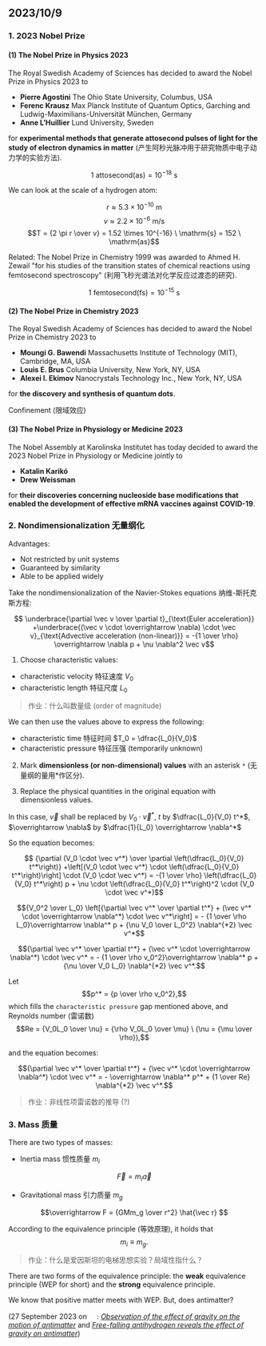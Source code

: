 ## 2023/10/9

### 1. 2023 Nobel Prize

#### (1) The Nobel Prize in Physics 2023

The Royal Swedish Academy of Sciences has decided to award the Nobel Prize in Physics 2023 to

- **Pierre Agostini** The Ohio State University, Columbus, USA
- **Ferenc Krausz** Max Planck Institute of Quantum Optics, Garching and Ludwig-Maximilians-Universität München, Germany
- **Anne L’Huillier** Lund University, Sweden

for **experimental methods that generate attosecond pulses of light for the study of electron dynamics in matter** (产生阿秒光脉冲用于研究物质中电子动力学的实验方法).

$$1 \ \mathrm{attosecond (as)} = 10^{-18} \ \mathrm{s}$$

We can look at the scale of a hydrogen atom:

$$r \approx 5.3 \times 10^{-10} \ \mathrm{m}$$
$$v \approx 2.2 \times 10^{-6} \ \mathrm{m/s}$$
$$T = {2 \pi r \over v} = 1.52 \times 10^{-16} \ \mathrm{s} = 152 \ \mathrm{as}$$

Related: The Nobel Prize in Chemistry 1999 was awarded to Ahmed H. Zewail "for his studies of the transition states of chemical reactions using femtosecond spectroscopy" (利用飞秒光谱法对化学反应过渡态的研究).

$$1 \ \mathrm{femtosecond (fs)} = 10^{-15} \ \mathrm{s}$$

#### (2) The Nobel Prize in Chemistry 2023

The Royal Swedish Academy of Sciences has decided to award the Nobel Prize in Chemistry 2023 to

- **Moungi G. Bawendi** Massachusetts Institute of Technology (MIT), Cambridge, MA, USA
- **Louis E. Brus** Columbia University, New York, NY, USA
- **Alexei I. Ekimov** Nanocrystals Technology Inc., New York, NY, USA

for **the discovery and synthesis of quantum dots**.

Confinement (限域效应)

#### (3) The Nobel Prize in Physiology or Medicine 2023

The Nobel Assembly at Karolinska Institutet has today decided to award the 2023 Nobel Prize in Physiology or Medicine jointly to

- **Katalin Karikó**
- **Drew Weissman**

for **their discoveries concerning nucleoside base modifications that enabled the development of effective mRNA vaccines against COVID-19**.

### 2. Nondimensionalization 无量纲化

Advantages:
- Not restricted by unit systems
- Guaranteed by similarity
- Able to be applied widely

Take the nondimensionalization of the Navier-Stokes equations 纳维-斯托克斯方程: 

$$ \underbrace{\partial \vec v \over \partial t}_{\text{Euler acceleration}} +\underbrace{(\vec v \cdot \overrightarrow \nabla) \cdot \vec v}_{\text{Advective acceleration (non-linear)}} = -{1 \over \rho} \overrightarrow \nabla p + \nu \nabla^2 \vec v$$

1. Choose characteristic values:

- characteristic velocity 特征速度 $V_0$
- characteristic length 特征尺度 $L_0$

> 作业：什么叫数量级 (order of magnitude)

We can then use the values above to express the following:
- characteristic time 特征时间 $T_0 = \dfrac{L_0}{V_0}$
- characteristic pressure 特征压强 (temporarily unknown)

2. Mark **dimensionless (or non-dimensional) values** with an asterisk `*` (无量纲的量用*作区分).

3. Replace the physical quantities in the original equation with dimensionless values. 

In this case, $\vec v$ shall be replaced by $V_0 \cdot \vec v^*$, $t$ by $\dfrac{L_0}{V_0} t^*$, $\overrightarrow \nabla$ by $\dfrac{1}{L_0} \overrightarrow \nabla^*$

So the equation becomes: 

$$ {\partial (V_0 \cdot \vec v^*) \over \partial \left(\dfrac{L_0}{V_0} t^*\right)} +\left[(V_0 \cdot \vec v^*) \cdot \left(\dfrac{L_0}{V_0} t^*\right)\right] \cdot (V_0 \cdot \vec v^*) = -{1 \over \rho} \left(\dfrac{L_0}{V_0} t^*\right) p + \nu \cdot \left(\dfrac{L_0}{V_0} t^*\right)^2 \cdot (V_0 \cdot \vec v^*)$$

$${V_0^2 \over L_0} \left[{\partial \vec v^* \over \partial t^*} + (\vec v^* \cdot \overrightarrow \nabla^*) \cdot \vec v^*\right] = - {1 \over \rho L_0}\overrightarrow \nabla^* p + {\nu V_0 \over L_0^2} \nabla^{*2} \vec v^*$$

$${\partial \vec v^* \over \partial t^*} + (\vec v^* \cdot \overrightarrow \nabla^*) \cdot \vec v^* = - {1 \over \rho v_0^2}\overrightarrow \nabla^* p + {\nu \over V_0 L_0} \nabla^{*2} \vec v^*.$$

Let $$p^* = {p \over \rho v_0^2},$$ which fills the `characteristic pressure` gap mentioned above, and Reynolds number (雷诺数) $$Re = {V_0L_0 \over \nu} = {\rho V_0L_0 \over \mu} \ (\nu = {\mu \over \rho}),$$

and the equation becomes:

$${\partial \vec v^* \over \partial t^*} + (\vec v^* \cdot \overrightarrow \nabla^*) \cdot \vec v^* = - \overrightarrow \nabla^* p^* + {1 \over Re} \nabla^{*2} \vec v^*.$$

> 作业：非线性项雷诺数的推导 (?)

### 3. Mass 质量

There are two types of masses:

- Inertia mass 惯性质量 $m_i$

$$\overrightarrow F = m_i \vec a$$

- Gravitational mass 引力质量 $m_g$

$$\overrightarrow F = {GMm_g \over r^2} \hat{\vec r} $$

According to the equivalence principle (等效原理), it holds that $$m_i \equiv m_g.$$

> 作业：什么是爱因斯坦的电梯思想实验？局域性指什么？

There are two forms of the equivalence principle: the **weak** equivalence principle (WEP for short) and the **strong** equivalence principle.

We know that positive matter meets with WEP. But, does antimatter?

(27 September 2023 on <img src="https://media.springernature.com/full/nature-cms/uploads/product/nature/header-86f1267ea01eccd46b530284be10585e.svg" height=16>: [*Observation of the effect of gravity on the
motion of antimatter*](https://doi.org/10.1038/s41586-023-06527-1) and [*Free-falling antihydrogen reveals the effect of gravity on antimatter*](https://doi.org/10.1038/d41586-023-02930-w))
